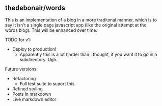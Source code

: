## thedebonair/words

This is an implementation of a blog in a more traditonal manner, which is to say it isn't a single page javascript app (like the original attempt at the words blog). This will be enhanced over time.

TODO for v1:
- Deploy to production!
  - Apparently this is a lot harder than I thought, if you want it to go in a subdirectory. Ugh. 

Future versions:
- Refactoring
  - Full test suite to suport this.
- Refined styling
- Posts in markdown
- Live markdown editor
